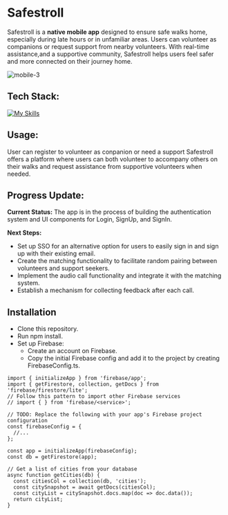 # Safestroll
Safestroll is a **native mobile app** designed to ensure safe walks home, especially during late hours or in unfamiliar areas. Users can volunteer as companions or request support from nearby volunteers. With real-time assistance,and a supportive community, Safestroll helps users feel safer and more connected on their journey home.

![mobile-3](https://github.com/Kositthai/safestroll/assets/94117213/5cfe8824-63d4-4fbc-9aba-670528e2b033)

## Tech Stack: 
[![My Skills](https://skillicons.dev/icons?i=react,typescript,firebase,html,css,gmail)](https://skillicons.dev)

## Usage: 
User can register to volunteer as conpanion or need a support 
Safestroll offers a platform where users can both volunteer to accompany others on their walks and request assistance from supportive volunteers when needed.

## Progress Update: 
**Current Status:** The app is in the process of building the authentication system and UI components for Login, SignUp, and SignIn.

**Next Steps:**
- Set up SSO for an alternative option for users to easily sign in and sign up with their existing email.
- Create the matching functionality to facilitate random pairing between volunteers and support seekers.
- Implement the audio call functionality and integrate it with the matching system.
- Establish a mechanism for collecting feedback after each call.

## Installation 
- Clone this repository.
- Run npm install.
- Set up Firebase:
  - Create an account on Firebase.
  - Copy the initial Firebase config and add it to the project by creating FirebaseConfig.ts.
```
import { initializeApp } from 'firebase/app';
import { getFirestore, collection, getDocs } from 'firebase/firestore/lite';
// Follow this pattern to import other Firebase services
// import { } from 'firebase/<service>';

// TODO: Replace the following with your app's Firebase project configuration
const firebaseConfig = {
  //...
};

const app = initializeApp(firebaseConfig);
const db = getFirestore(app);

// Get a list of cities from your database
async function getCities(db) {
  const citiesCol = collection(db, 'cities');
  const citySnapshot = await getDocs(citiesCol);
  const cityList = citySnapshot.docs.map(doc => doc.data());
  return cityList;
}
```

